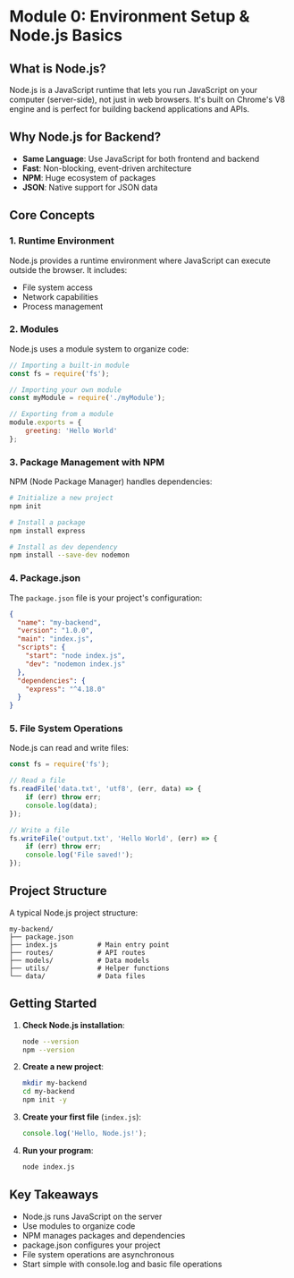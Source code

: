 # Module 0: Environment Setup & Node.js Basics

## What is Node.js?

Node.js is a JavaScript runtime that lets you run JavaScript on your computer (server-side), not just in web browsers. It's built on Chrome's V8 engine and is perfect for building backend applications and APIs.

## Why Node.js for Backend?

- **Same Language**: Use JavaScript for both frontend and backend
- **Fast**: Non-blocking, event-driven architecture
- **NPM**: Huge ecosystem of packages
- **JSON**: Native support for JSON data

## Core Concepts

### 1. Runtime Environment

Node.js provides a runtime environment where JavaScript can execute outside the browser. It includes:
- File system access
- Network capabilities  
- Process management

### 2. Modules

Node.js uses a module system to organize code:

```javascript
// Importing a built-in module
const fs = require('fs');

// Importing your own module
const myModule = require('./myModule');

// Exporting from a module
module.exports = {
    greeting: 'Hello World'
};
```

### 3. Package Management with NPM

NPM (Node Package Manager) handles dependencies:

```bash
# Initialize a new project
npm init

# Install a package
npm install express

# Install as dev dependency
npm install --save-dev nodemon
```

### 4. Package.json

The `package.json` file is your project's configuration:

```json
{
  "name": "my-backend",
  "version": "1.0.0",
  "main": "index.js",
  "scripts": {
    "start": "node index.js",
    "dev": "nodemon index.js"
  },
  "dependencies": {
    "express": "^4.18.0"
  }
}
```

### 5. File System Operations

Node.js can read and write files:

```javascript
const fs = require('fs');

// Read a file
fs.readFile('data.txt', 'utf8', (err, data) => {
    if (err) throw err;
    console.log(data);
});

// Write a file
fs.writeFile('output.txt', 'Hello World', (err) => {
    if (err) throw err;
    console.log('File saved!');
});
```

## Project Structure

A typical Node.js project structure:

```
my-backend/
├── package.json
├── index.js          # Main entry point
├── routes/           # API routes
├── models/           # Data models
├── utils/            # Helper functions
└── data/             # Data files
```

## Getting Started

1. **Check Node.js installation**:
   ```bash
   node --version
   npm --version
   ```

2. **Create a new project**:
   ```bash
   mkdir my-backend
   cd my-backend
   npm init -y
   ```

3. **Create your first file** (`index.js`):
   ```javascript
   console.log('Hello, Node.js!');
   ```

4. **Run your program**:
   ```bash
   node index.js
   ```

## Key Takeaways

- Node.js runs JavaScript on the server
- Use modules to organize code
- NPM manages packages and dependencies
- package.json configures your project
- File system operations are asynchronous
- Start simple with console.log and basic file operations
